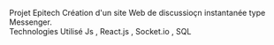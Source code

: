 Projet Epitech 
Création d'un site Web de discussioçn instantanée type Messenger.<br>
Technologies Utilisé Js , React.js , Socket.io , SQL
